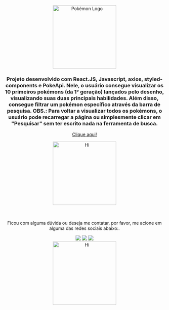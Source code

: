 <div align="center">
  <img src="https://user-images.githubusercontent.com/98588790/187713694-65b3ae5a-224a-40a4-b0f7-350b4c5b5b63.png" width="200px" alt="Pokémon Logo"/>
</div>


<div align="center">
  <h3>  Projeto desenvolvido com React.JS, Javascript, axios, styled-components e PokeApi. Nele, o usuário consegue visualizar os 10 primeiros pokémons (da 1° geração) lançados pelo desenho, visualizando suas duas principais habilidades. Além disso, consegue filtrar um pokémon específico através da barra de pesquisa. OBS.: Para voltar a visualizar todos os pokémons, o usuário pode recarregar a página ou simplesmente clicar em "Pesquisar" sem ter escrito nada na ferramenta de busca.</h3>
  <a href="https://campolink-karen-kubo.netlify.app/" target="_blank"><p>Clique aqui!</p></a>
</div>


<div align="center">
  <img src="https://user-images.githubusercontent.com/98588790/187715602-bcc3db06-0761-4440-a038-bb917621ce4e.gif" width="200px" alt="Hi"/>
</div>
<br/>
<br/>
<div align="center">
  <p>  Ficou com alguma dúvida ou deseja me contatar, por favor, me acione em alguma das redes sociais abaixo:.</p>
</div>
<div align="center"> 
  <a href = "mailto:karennckubo@gmail.com"><img src="https://img.shields.io/badge/-Gmail-%23333?style=for-the-badge&logo=gmail&logoColor=white" target="_blank"></a>
  <a href="https://www.linkedin.com/in/karen-kubo-22b929196/" target="_blank"><img src="https://img.shields.io/badge/-LinkedIn-%230077B5?style=for-the-badge&logo=linkedin&logoColor=white" target="_blank"></a>
  <a href="https://wa.me/5519994380962" target="_blank"><img src="https://img.shields.io/badge/WhatsApp-25D366?style=for-the-badge&logo=whatsapp&logoColor=white" target="_blank"></a> 
</div>

<div align="center">
  <img src="https://user-images.githubusercontent.com/98588790/187716434-8de618a9-266d-4eb9-9861-6177e9e75cae.gif" width="200px" alt="Hi"/>
</div>


